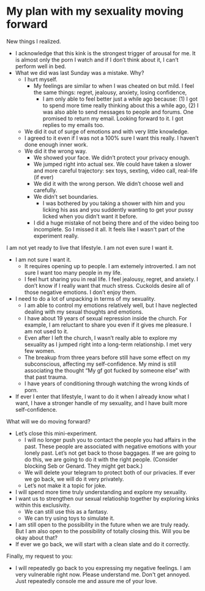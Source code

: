 # My plan with my sexuality moving forward

New things I realized.

- I acknowledge that this kink is the strongest trigger of arousal for me. It is almost only the porn I watch and if I don’t think about it, I can’t perform well in bed.
- What we did was last Sunday was a mistake. Why?
   - I hurt myself.
      - My feelings are similar to when I was cheated on but mild. I feel the same things: regret, jealousy, anxiety, losing confidence,
         - I am only able to feel better just a while ago because: (1) I got to spend more time really thinking about this a while ago, (2) I was also able to send messages to people and forums. One promised to return my email. Looking forward to it. I got replies to my emails too.
   - We did it out of surge of emotions and with very little knowledge.
   - I agreed to it even if I was not a 100% sure I want this really. I haven’t done enough inner work.
   - We did it the wrong way.
      - We showed your face. We didn’t protect your privacy enough.
      - We jumped right into actual sex. We could have taken a slower and more careful trajectory: sex toys, sexting, video call, real-life (if ever)
      - We did it with the wrong person. We didn’t choose well and carefully.
      - We didn’t set boundaries.
         - I was bothered by you taking a shower with him and you licking his ass and you suddently wanting to get your pussy licked when you didn’t want it before.
      - I did a huge mistake of not being there and of the video being too incomplete. So I missed it all. It feels like I wasn't part of the experiment really.

I am not yet ready to live that lifestyle. I am not even sure I want it.

- I am not sure I want it.
   - It requires opening up to people. I am extemely introverted. I am not sure I want too many people in my life.
   - I feel hurt sharing you in real life. I feel jealousy, regret, and anxiety. I don’t know if I really want that much stress. Cuckolds desire all of those negative emotions. I don’t enjoy them.
- I need to do a lot of unpacking in terms of my sexuality.
   - I am able to control my emotions relatively well, but I have neglected dealing with my sexual thoughts and emotions.
   - I have about 19 years of sexual repression inside the church. For example, I am reluctant to share you even if it gives me pleasure. I am not used to it.
   - Even after I left the church, I wasn’t really able to explore my sexuality as I jumped right into a long-term relationship. I met very few women.
   - The breakup from three years before still have some effect on my subconscious, affecting my self-confidence. My mind is still associating the thought “My gf got fucked by someone else” with that past trauma.
   - I have years of conditioning through watching the wrong kinds of porn.
- If ever I enter that lifestyle, I want to do it when I already know what I want, I have a stronger handle of my sexuality, and I have built more self-confidence.

What will we do moving forward?

- Let’s close this mini-experiment.
   - I will no longer push you to contact the people you had affairs in the past. These people are associated with negative emotions with your lonely past. Let’s not get back to those baggages. If we are going to do this, we are going to do it with the right people. (Consider blocking Seb or Genard. They might get back.)
   - We will delete your telegram to protect both of our privacies. If ever we go back, we will do it very privately.
   - Let’s not make it a topic for joke.
- I will spend more time truly understanding and explore my sexuality.
- I want us to strengthen our sexual relatioship together by exploring kinks within this exclusivity.
   - We can still use this as a fantasy.
   - We can try using toys to simulate it.
- I am still open to the possibility in the future when we are truly ready. But I am also open to the possibility of totally closing this. Will you be okay about that?
- If ever we go back, we will start with a clean slate and do it correctly.

Finally, my request to you:

- I will repeatedly go back to you expressing my negative feelings. I am very vulnerable right now. Please understand me. Don't get annoyed. Just repeatedly console me and assure me of your love.

